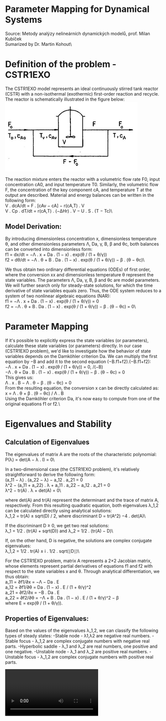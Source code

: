 # Parameter Mapping for Dynamical Systems
Source:  Metody analýzy nelineárních dynamických modelů, prof. Milan Kubíček\
Sumarized by Dr. Martin Kohout\

# Definition of the problem - CSTR1EXO
The CSTR1EXO model represents an ideal continuously stirred tank reactor (CSTR) with a non-isothermal (exothermic) first-order reaction and recycle. The reactor is schematically illustrated in the figure below:\
![CSTR1EXO](image.png)

The reaction mixture enters the reactor with a volumetric flow rate F0, input concentration cA0​, and input temperature T0​. Similarly, the volumetric flow F, the concentration of the key component cA​, and temperature T at the output are described. Material and energy balances can be written in the following form:\
    V . dcA/dt ​= F . [cAv ​− cA​] − r(cA​,T) . V\
    V . Cp . dT/dt = r(cA,T) . (−ΔHr) . V − U . S . (T − Tc)\
    
## Model Derivation:
By introducing dimensionless concentration x, dimensionless temperature θ, and other dimensionless parameters Λ, Da, γ, B, β and θc, both balances can be converted into dimensionless form:\
    f1 ​= dx/dt ​= −Λ . x + Da . (1 − x) . exp(θ / (1 + θ/γ)​)\
    f2 = dθ/dt = −Λ . θ + B . Da . (1 − x) . exp⁡(θ / (1 + θ/γ)) − β . (θ − θc)\

We thus obtain two ordinary differential equations (ODEs) of first order, where the conversion xx and dimensionless temperature θ represent the state variables. The parameters Λ, Da, γ, B, β and θc​ are model parameters. We will further search only for steady-state solutions, for which the time derivative of state variables equals zero. Thus, the ODE system reduces to a system of two nonlinear algebraic equations (NAR):\
f1​ = −Λ . x + Da . (1 − x) . exp(θ / (1 + θ/γ)​) = 0\
f2 = −Λ . θ + B . Da . (1 − x) . exp⁡(θ / (1 + θ/γ)) − β . (θ − θc) = 0\

# Parameter Mapping
If it's possible to explicitly express the state variables (or parameters), calculate these state variables (or parameters) directly. In our case (CSTR1EXO problem), we'd like to investigate how the behavior of state variables depends on the Damköhler criterion Da. We can multiply the first equation by −B and add it to the second equation (−B.f1+f2).(−B.f1​+f2​):\
    −Λ . x + Da . (1 − x) . exp⁡(θ / (1 + θ/γ)) = 0, /(−B)\
    −Λ . θ + Da . B . (1 − x) . exp⁡(θ / (1 + θ/γ)) − β . (θ − θc) = 0\
This gives us:\
    Λ . x . B − Λ . θ − β . (θ − θc) = 0\
From the resulting equation, the conversion x can be directly calculated as:\
    x = Λ . θ + β . (θ − θc) / Λ . B\
Using the Damköhler criterion Da, it's now easy to compute from one of the original equations f1​ or f2.\

# Eigenvalues and Stability
## Calculation of Eigenvalues
The eigenvalues of matrix A are the roots of the characteristic polynomial:\
    P(λ) = det⁡(A − λ . I) = 0\

In a two-dimensional case (the CSTR1EXO problem), it's relatively straightforward to derive the following form:\
    (a_11 − λ) . (a_22 − λ) − a_12 . a_21 = 0\
    λ^2 − (a_11 + a_22) . λ + a_11 . a_22 − a_12 . a_21 = 0\
    λ^2 − tr(A) . λ + det(A) = 0\

where det(A) and tr(A) represent the determinant and the trace of matrix A, respectively. From this resulting quadratic equation, both eigenvalues λ_1,2 can be calculated directly using analytical solutions:\
    λ_1,2 = tr(A) ± sqrt(D) / 2, where discriminant D = tr(A^2) −4 . det(A)\

If the discriminant D ≥ 0, we get two real solutions:\
    λ_1 = 1/2 . (tr(A) + sqrt(D)) and λ_2 = 1/2 . (tr(A) − D)\

If, on the other hand, D is negative, the solutions are complex conjugate eigenvalues:\
    λ_1,2 = 1/2 . tr(A) ± i . 1/2 . sqrt(∣D∣)\

For the CSTR1EXO problem, matrix A represents a 2×2 Jacobian matrix, whose elements represent partial derivatives of equations f1​ and f2​ with respect to the state variables x and θ. Through analytical differentiation, we thus obtain:\
    a_11 = ∂f1/∂x = −Λ − Da . E\
    a_12 = ∂f1/∂θ = Da . (1 − x) . E / (1 + θ/γ)^2\
    a_21 = ∂f2/∂x = −B . Da . E\
    a_22 = ∂f2/∂θ = −Λ + B . Da . (1 − x) . E / (1 + θ/γ)^2 − β\
where E = exp⁡(θ / (1 + θ/γ)).

## Properties of Eigenvalues:
Based on the values of the eigenvalues λ_1,2​, we can classify the following types of steady states:
-Stable node - λ1,λ2​ are negative real numbers.
-Stable focus - λ_1,2​ are complex conjugate numbers with negative real parts.
-Hyperbolic saddle - λ_1 and λ_2​ are real numbers, one positive and one negative.
-Unstable node - λ_1 and λ_2​ are positive real numbers.
-Unstable focus - λ_1,2​ are complex conjugate numbers with positive real parts.

![Animation by Jan Cincibuch](animation.mp4)
